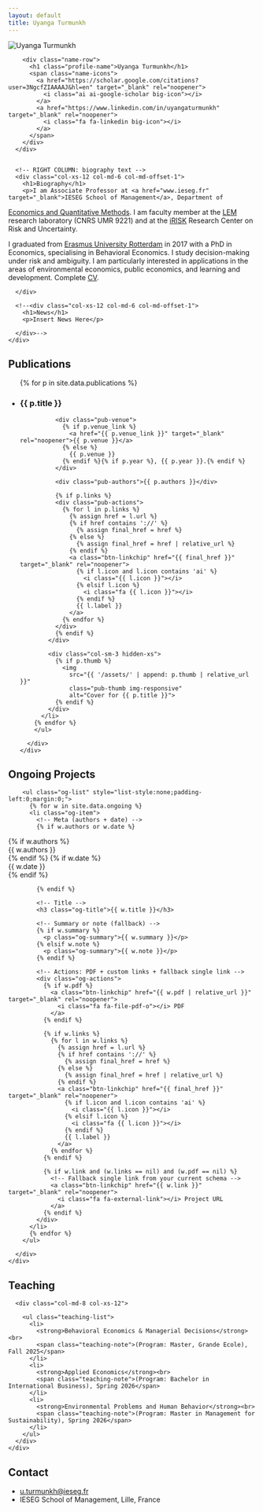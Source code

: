 ```yaml
---
layout: default
title: Uyanga Turmunkh
---
```


<!-- === ABOUT SECTION === -->
<section id="about" class="home-section">
  <div class="container">
    <div class="row">
      <!-- LEFT COLUMN: photo & info -->
      <div class="col-xs-12 col-md-5 text-center">
               <img src="{{ '/assets/turmunkh_bright.png' | relative_url }}"
             alt="Uyanga Turmunkh"
             class="img-circle img-responsive center-block">

        <div class="name-row">
          <h1 class="profile-name">Uyanga Turmunkh</h1>
          <span class="name-icons">
            <a href="https://scholar.google.com/citations?user=3NgcfZIAAAAJ&hl=en" target="_blank" rel="noopener">
              <i class="ai ai-google-scholar big-icon"></i>
            </a>
            <a href="https://www.linkedin.com/in/uyangaturmunkh" target="_blank" rel="noopener">
              <i class="fa fa-linkedin big-icon"></i>
            </a>
          </span>
        </div>
      </div>


      <!-- RIGHT COLUMN: biography text -->
      <div class="col-xs-12 col-md-6 col-md-offset-1">
        <h1>Biography</h1>
        <p>I am Associate Professor at <a href="www.ieseg.fr" target="_blank">IESEG School of Management</a>, Department of
<a href="https://www.ieseg.fr/en/faculty-and-research/
departments/economics-and-quantitative-methods/" target="_blank">Economics and Quantitative Methods</a>. 
I am faculty member at the <a href="https://lem.univ-lille.fr/" target="_blank">LEM</a> research laboratory (CNRS UMR 9221) and at the <a href="https://
irisk.ieseg.fr/" target="_blank">iRISK</a> Research Center on Risk and Uncertainty.</p>
<p>I graduated from <a href="https://www.eur.nl/en/ese" target="_blank">Erasmus University Rotterdam</a> in 2017 with a
PhD in Economics, specialising in Behavioral Economics. I study decision-making under risk and
ambiguity. I am particularly interested in applications in the areas of environmental economics,
public economics, and learning and development. Complete <a href="{{ site.baseurl }}/assets/Turmunkh_CV.pdf" target="_blank">CV</a>.
        </p>

      </div>

      <!--<div class="col-xs-12 col-md-6 col-md-offset-1">
        <h1>News</h1>
        <p>Insert News Here</p>

      </div>-->
    </div>
  </div>
</section>

<!-- === PUBLICATIONS === -->
<section id="publications" class="home-section">
  <div class="container">
    <div class="row">
      <div class="col-md-4 col-xs-12">
        <h1>Publications</h1>
      </div>
      <div class="col-md-8 col-xs-12">
        <ul class="pub-list">
        {% for p in site.data.publications %}
          <li class="pub-item row">
            <div class="col-sm-9">
              <h3 class="pub-title">{{ p.title }}</h3>

              <div class="pub-venue">
                {% if p.venue_link %}
                  <a href="{{ p.venue_link }}" target="_blank" rel="noopener">{{ p.venue }}</a>
                {% else %}
                  {{ p.venue }}
                {% endif %}{% if p.year %}, {{ p.year }}.{% endif %}
              </div>

              <div class="pub-authors">{{ p.authors }}</div>

              {% if p.links %}
              <div class="pub-actions">
                {% for l in p.links %}
                  {% assign href = l.url %}
                  {% if href contains '://' %}
                    {% assign final_href = href %}      
                  {% else %}
                    {% assign final_href = href | relative_url %} 
                  {% endif %}
                  <a class="btn-linkchip" href="{{ final_href }}" target="_blank" rel="noopener">
                    {% if l.icon and l.icon contains 'ai' %}
                      <i class="{{ l.icon }}"></i>
                    {% elsif l.icon %}
                      <i class="fa {{ l.icon }}"></i>
                    {% endif %}
                    {{ l.label }}
                  </a>
                {% endfor %}
              </div>
              {% endif %}
            </div>

            <div class="col-sm-3 hidden-xs">
              {% if p.thumb %}
                <img
                  src="{{ '/assets/' | append: p.thumb | relative_url }}"
                  class="pub-thumb img-responsive"
                  alt="Cover for {{ p.title }}">
              {% endif %}
            </div>
          </li>
        {% endfor %}
        </ul>

      </div>
    </div>
  </div>
</section>



<!-- === ONGOING PROJECTS === -->
<section id="projects" class="home-section">
  <div class="container">
    <div class="row">
      <div class="col-md-4 col-xs-12">
        <h1>Ongoing Projects</h1>
      </div>
      <div class="col-md-8 col-xs-12">

        <ul class="og-list" style="list-style:none;padding-left:0;margin:0;">
          {% for w in site.data.ongoing %}
          <li class="og-item">
            <!-- Meta (authors + date) -->
            {% if w.authors or w.date %}
            
<div class="og-meta">
  {% if w.authors %}
    <div class="og-authors">{{ w.authors }}</div>
  {% endif %}
  {% if w.date %}
    <div class="og-date">{{ w.date }}</div>
  {% endif %}
</div>

            {% endif %}

            <!-- Title -->
            <h3 class="og-title">{{ w.title }}</h3>

            <!-- Summary or note (fallback) -->
            {% if w.summary %}
              <p class="og-summary">{{ w.summary }}</p>
            {% elsif w.note %}
              <p class="og-summary">{{ w.note }}</p>
            {% endif %}

            <!-- Actions: PDF + custom links + fallback single link -->
            <div class="og-actions">
              {% if w.pdf %}
                <a class="btn-linkchip" href="{{ w.pdf | relative_url }}" target="_blank" rel="noopener">
                  <i class="fa fa-file-pdf-o"></i> PDF
                </a>
              {% endif %}

              {% if w.links %}
                {% for l in w.links %}
                  {% assign href = l.url %}
                  {% if href contains '://' %}
                    {% assign final_href = href %}
                  {% else %}
                    {% assign final_href = href | relative_url %}
                  {% endif %}
                  <a class="btn-linkchip" href="{{ final_href }}" target="_blank" rel="noopener">
                    {% if l.icon and l.icon contains 'ai' %}
                      <i class="{{ l.icon }}"></i>
                    {% elsif l.icon %}
                      <i class="fa {{ l.icon }}"></i>
                    {% endif %}
                    {{ l.label }}
                  </a>
                {% endfor %}
              {% endif %}

              {% if w.link and (w.links == nil) and (w.pdf == nil) %}
                <!-- Fallback single link from your current schema -->
                <a class="btn-linkchip" href="{{ w.link }}" target="_blank" rel="noopener">
                  <i class="fa fa-external-link"></i> Project URL
                </a>
              {% endif %}
            </div>
          </li>
          {% endfor %}
        </ul>

      </div>
    </div>
  </div>
</section>

<!-- === Teaching === -->
<section id="teaching" class="home-section">
  <div class="container">
    <div class="row">
      <div class="col-md-4 col-xs-12">
        <h1>Teaching</h1>
      </div>

      <div class="col-md-8 col-xs-12">

        <ul class="teaching-list">
          <li>
            <strong>Behavioral Economics & Managerial Decisions</strong><br>
            <span class="teaching-note">(Program: Master, Grande Ecole), Fall 2025</span>
          </li>
          <li>
            <strong>Applied Economics</strong><br>
            <span class="teaching-note">(Program: Bachelor in International Business), Spring 2026</span>
          </li>
          <li>
            <strong>Environmental Problems and Human Behavior</strong><br>
            <span class="teaching-note">(Program: Master in Management for Sustainability), Spring 2026</span>
          </li>
        </ul>
      </div>
    </div>
  </div>
</section>

<!-- === CONTACT === -->
<section id="contact" class="home-section">
  <div class="container">
    <div class="row">
      <div class="col-md-4 col-xs-12">
        <h1>Contact</h1>
      </div>
      <div class="col-xs-12 col-md-8">
        <ul class="fa-ul" style="margin-left:0;">
          <li><i class="fa-li fa fa-envelope"></i> <a href="mailto:u.turmunkh@ieseg.fr">u.turmunkh@ieseg.fr</a></li>
          <li><i class="fa-li fa fa-map-marker"></i> IESEG School of Management, Lille, France</li>
        </ul>
      </div>
    </div>
  </div>
</section>
